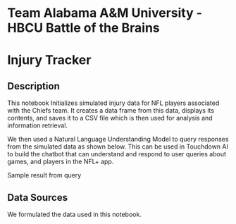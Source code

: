 # Team Alabama A&M University - HBCU Battle of the Brains

# Injury Tracker

## Description
This notebook Initializes simulated injury data for NFL players associated with the Chiefs team. It creates a data frame from this data, displays its contents, and saves it to a CSV file which is then used for analysis and information retrieval. 

We then used a Natural Language Understanding Model to query responses from the simulated data as shown below. This can be used in Touchdown AI to build the chatbot that can understand and respond to user queries about games, and players in the NFL+ app.

 
Sample result from query


## Data Sources
We formulated the data used in this notebook.


